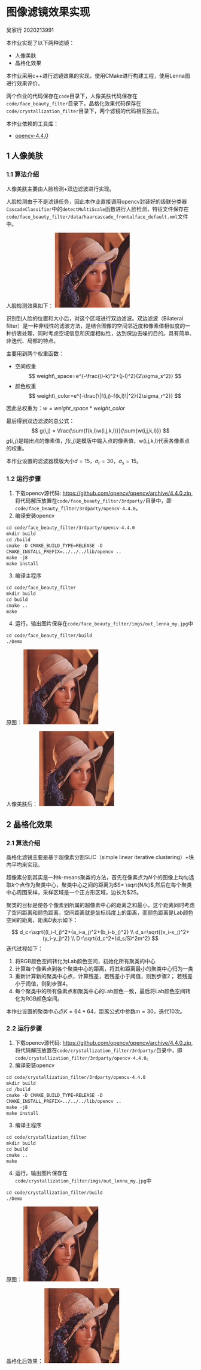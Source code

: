 # 图像滤镜效果实现

吴家行 2020213991

本作业实现了以下两种滤镜：
- 人像美肤
- 晶格化效果

本作业采用c++进行滤镜效果的实现，使用CMake进行构建工程，使用Lenna图进行效果评价。

两个作业的代码保存在`code`目录下，人像美肤代码保存在`code/face_beauty_filter`目录下，晶格化效果代码保存在`code/crystallization_filter`目录下，两个滤镜的代码相互独立。

本作业依赖的工具库：
- [opencv-4.4.0](https://opencv.org/releases/)

## 1 人像美肤

### 1.1 算法介绍

人像美肤主要由人脸检测+双边滤波进行实现。

人脸检测由于不是滤镜任务，因此本作业直接调用opencv封装好的级联分类器`CascadeClassifier`中的`detectMultiScale`函数进行人脸检测，特征文件保存在`code/face_beauty_filter/data/haarcascade_frontalface_default.xml`文件中。

人脸检测效果如下：
<img src="face_beauty_filter/imgs/out_lenna_my_box.jpg" width="200px"></img>

识别到人脸的位置和大小后，对这个区域进行双边滤波。双边滤波（Bilateral filter）是一种非线性的滤波方法，是结合图像的空间邻近度和像素值相似度的一种折衷处理，同时考虑空域信息和灰度相似性，达到保边去噪的目的。具有简单、非迭代、局部的特点。

主要用到两个权重函数：
- 空间权重
$$
weight\_space=e^{-\frac{(i-k)^2+(j-l)^2}{2\sigma_s^2}}
$$
- 颜色权重
$$
weight\_color=e^{-\frac{\|f(i,j)-f(k,l)\|^2}{2\sigma_r^2}}
$$

因此总权重为：$w=weight\_space*weight\_color$

最后得到双边滤波的总公式：
$$
g(i,j) = \frac{\sum{f(k,l)w(i,j,k,l)}}{\sum{w(i,j,k,l)}}
$$
$g(i,j)$是输出点的像素值，$f(i,j)$是模版中输入点的像素值，w(i,j,k,l)代表各像素点的权重。

本作业设置的滤波器模版大小$d=15$，$\sigma_r=30$，$\sigma_s=15$。

### 1.2 运行步骤
1. 下载opencv源代码: https://github.com/opencv/opencv/archive/4.4.0.zip, 将代码解压放置在`code/face_beauty_filter/3rdparty/`目录中，即`code/face_beauty_filter/3rdparty/opencv-4.4.0`。
2. 编译安装opencv
```shell
cd code/face_beauty_filter/3rdparty/opencv-4.4.0
mkdir build
cd /build
cmake -D CMAKE_BUILD_TYPE=RELEASE -D CMAKE_INSTALL_PREFIX=../../../lib/opencv ..
make -j8 
make install
```
3. 编译主程序
```shell
cd code/face_beauty_filter
mkdir build
cd build
cmake ..
make
```
4. 运行，输出图片保存在`code/face_beauty_filter/imgs/out_lenna_my.jpg`中
```shell
cd code/face_beauty_filter/build
./Demo
```

原图：
<img src="face_beauty_filter/imgs/lenna.jpg" width="200px"></img>

人像美肤后：
<img src="face_beauty_filter/imgs/out_lenna_my.jpg" width="200px"></img>

## 2 晶格化效果
### 2.1 算法介绍

晶格化滤镜主要是基于超像素分割SLIC（simple linear iterative clustering）+块内平均来实现。

超像素分割其实是一种k-means聚类的方法，首先在像素点为$N$个的图像上均匀选取$k$个点作为聚类中心，聚类中心之间的距离为$S= \sqrt{N/k}$,然后在每个聚类中心周围采样，采样区域是一个正方形区域，边长为$2S。

聚类的目标是使各个像素到所属的超像素中心的距离之和最小，这个距离同时考虑了空间距离和颜色距离，空间距离就是坐标纬度上的距离，而颜色距离是Lab颜色空间的距离，距离$D$表示如下：

$$
d_c=\sqrt{(l_i-l_j)^2+(a_i-a_j)^2+(b_i-b_j)^2} \\
d_s=\sqrt{(x_i-x_j)^2+(y_i-y_j)^2} \\
D=\sqrt{d_c^2+(d_s/S)^2m^2}
$$
迭代过程如下：
1. 将RGB颜色空间转化为Lab颜色空间，初始化所有聚类的中心
2. 计算每个像素点到各个聚类中心的距离，将其和距离最小的聚类中心归为一类
3. 重新计算新的聚类中心点，计算残差，若残差小于阈值，则到步骤2； 若残差小于阈值，则到步骤4。
4. 每个聚类中的所有像素点和聚类中心的Lab颜色一致，最后将Lab颜色空间转化为RGB颜色空间。

本作业设置的聚类中心点$K=64*64$，距离公式中参数$m=30$，迭代10次。

### 2.2 运行步骤
1. 下载opencv源代码: https://github.com/opencv/opencv/archive/4.4.0.zip, 将代码解压放置在`code/crystallization_filter/3rdparty/`目录中，即`code/crystallization_filter/3rdparty/opencv-4.4.0`。
2. 编译安装opencv
```shell
cd code/crystallization_filter/3rdparty/opencv-4.4.0
mkdir build
cd /build
cmake -D CMAKE_BUILD_TYPE=RELEASE -D CMAKE_INSTALL_PREFIX=../../../lib/opencv ..
make -j8 
make install
```
3. 编译主程序
```shell
cd code/crystallization_filter
mkdir build
cd build
cmake ..
make
```
4. 运行，输出图片保存在`code/crystallization_filter/imgs/out_lenna_my.jpg`中
```shell
cd code/crystallization_filter/build
./Demo
```
原图：
<img src="crystallization_filter/imgs/lenna.jpg" width="200px"></img>

晶格化后效果：
<img src="crystallization_filter/imgs/out_lenna_my.jpg" width="200px"></img>
